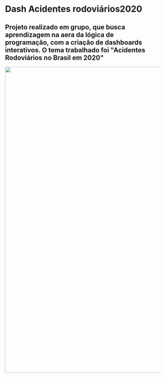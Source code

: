 # Dash Acidentes rodoviários2020
## Projeto realizado em grupo, que busca aprendizagem na aera da lógica de programação, com a criação de dashboards interativos. O tema trabalhado foi "Acidentes Rodoviários no Brasil em 2020"
<img src="https://user-images.githubusercontent.com/99217281/192605435-dd08025f-eeec-408f-bb9d-39c97bd52f60.png" width="1000" height="1000"/>




